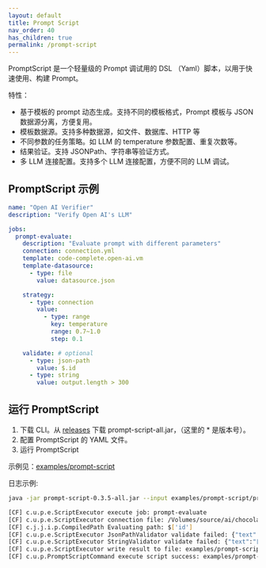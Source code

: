 ```yaml
---
layout: default
title: Prompt Script
nav_order: 40
has_children: true
permalink: /prompt-script
---
```


PromptScript 是一个轻量级的 Prompt 调试用的 DSL （Yaml）脚本，以用于快速使用、构建 Prompt。

特性：

- 基于模板的 prompt 动态生成。支持不同的模板格式，Prompt 模板与 JSON 数据源分离，方便复用。
- 模板数据源。支持多种数据源，如文件、数据库、HTTP 等
- 不同参数的任务策略。如 LLM 的 temperature 参数配置、重复次数等。
- 结果验证。支持 JSONPath、字符串等验证方式。
- 多 LLM 连接配置。支持多个 LLM 连接配置，方便不同的 LLM 调试。

## PromptScript 示例

```yml
name: "Open AI Verifier"
description: "Verify Open AI's LLM"

jobs:
  prompt-evaluate:
    description: "Evaluate prompt with different parameters"
    connection: connection.yml
    template: code-complete.open-ai.vm
    template-datasource:
      - type: file
        value: datasource.json

    strategy:
      - type: connection
        value:
          - type: range
            key: temperature
            range: 0.7~1.0
            step: 0.1

    validate: # optional
      - type: json-path
        value: $.id
      - type: string
        value: output.length > 300
```

## 运行 PromptScript

1. 下载 CLI。从 [releases](https://github.com/unit-mesh/chocolate-factory/releases) 下载 prompt-script-all.jar，（这里的 * 是版本号）。
2. 配置 PromptScript 的 YAML 文件。
3. 运行 PromptScript

示例见：[examples/prompt-script](https://github.com/unit-mesh/chocolate-factory/tree/master/examples/promptscript)

日志示例:

```bash
java -jar prompt-script-0.3.5-all.jar --input examples/prompt-script/prompt.unit-mesh.yml

[CF] c.u.p.e.ScriptExecutor execute job: prompt-evaluate
[CF] c.u.p.e.ScriptExecutor connection file: /Volumes/source/ai/chocolate-factory/examples/prompt-script/openai-connection.yml
[CF] c.j.j.i.p.CompiledPath Evaluating path: $['id']
[CF] c.u.p.e.ScriptExecutor JsonPathValidator validate failed: {"text":"目前最流行的前端框架有React、Angular和Vue.js"}
[CF] c.u.p.e.ScriptExecutor StringValidator validate failed: {"text":"目前最流行的前端框架有React、Angular和Vue.js"}
[CF] c.u.p.e.ScriptExecutor write result to file: examples/prompt-script/prompt-evaluate-2023-10-01T12-34-42.269901.txt
[CF] c.u.p.PromptScriptCommand execute script success: examples/prompt-script/prompt.unit-mesh.yml
```
